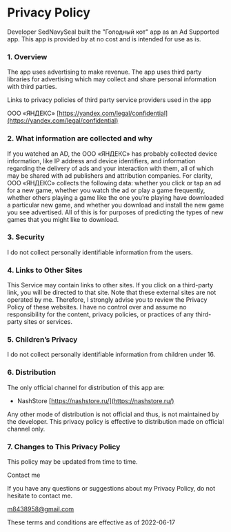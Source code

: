 # Privacy  Policy

Developer SedNavySeal built the "Голодный кот" app as an Ad Supported app. This app is provided by at no cost and is intended for use as is.



### 1. Overview
The app uses advertising to make revenue. The app uses third party libraries for advertising which may collect and share personal information with third
parties.


Links to privacy policies of third party service providers used in the app

ООО «ЯНДЕКС»          [https://yandex.com/legal/confidential](https://yandex.com/legal/confidential)
 


### 2. What information are collected and why
  If you watched an AD, the ООО «ЯНДЕКС» has probably collected device information, like IP address and device identifiers, and information regarding the delivery of ads and your interaction with them, all of which may be shared with ad publishers and attribution companies. For clarity, ООО «ЯНДЕКС» collects the following data: whether you click or tap an ad for a new game, whether you watch the ad or play a game frequently, whether others playing a game like the one you’re playing have downloaded a particular new game, and whether you download and install the new game you see advertised. All of this is for purposes of predicting the types of new games that you might like to download. 

 

### 3. Security
 I do not collect personally identifiable information from the users.  


### 4. Links to Other Sites
This Service may contain links to other sites. If you click on a third-party link, you will be directed to that site. Note that these external sites are not operated by me. Therefore, I strongly advise you to review the Privacy Policy of these websites. I have no control over and assume no responsibility for the content, privacy policies, or practices of any third-party sites or services.

 

### 5. Children’s Privacy
 I do not collect personally identifiable information from children under 16. 



### 6. Distribution
The only official channel for distribution of this app are:
* NashStore                [https://nashstore.ru/](https://nashstore.ru/)

Any other mode of distribution is not official and thus, is not maintained by the developer.
This privacy policy is effective to distribution made on official channel only.

 

### 7. Changes to This Privacy Policy
This policy may be updated from time to time.

Contact me

If you have any questions or suggestions about my Privacy Policy, do not hesitate to contact me.

[m8438958@gmail.com](m8438958@gmail.com)

These terms and conditions are effective as of 2022-06-17
